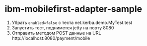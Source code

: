 # ibm-mobilefirst-adapter-sample

1. Убрать `enabled=false` с теста net.kerba.demo.MyTest.test
1. Запустить тест, поднимется jetty на порту 8080
1. Отправить методом POST данные на URL http://localhost:8080/payment/mobile